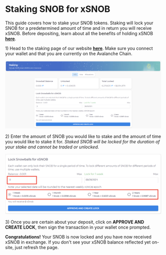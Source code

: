 # Staking SNOB for xSNOB

This guide covers how to stake your SNOB tokens. Staking will lock your SNOB for a predetermined amount of time and in return you will receive xSNOB. Before depositing, learn about all the benefits of holding xSNOB [**here**](https://snowballs.gitbook.io/snowball-docs/governance/xsnob).

1\) Head to the staking page of our website [**here**](https://app.snowball.network/staking). Make sure you connect your wallet and that you are currently on the Avalanche Chain.

![](<../../.gitbook/assets/Screenshot 2021-09-21 193030.png>)

2\) Enter the amount of SNOB you would like to stake and the amount of time you would like to stake it for. _Staked SNOB will be locked for the duration of your stake and cannot be traded or unlocked._

![](<../../.gitbook/assets/Screenshot 2021-09-21 193223.png>)

3\) Once you are certain about your deposit, click on **APPROVE AND CREATE LOCK**, then sign the transaction in your wallet once prompted.

**Congratulations!** Your SNOB is now locked and you have now received xSNOB in exchange. If you don't see your xSNOB balance reflected yet on-site, just refresh the page.
